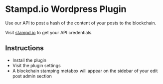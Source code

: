 # Stampd.io Wordpress Plugin

Use our API to post a hash of the content of your posts to the blockchain.

Visit [stampd.io](https;//stampd.io) to get your API credentials.

## Instructions

- Install the plugin
- Visit the plugin settings
- A blockchain stamping metabox will appear on the sidebar of your edit post admin section